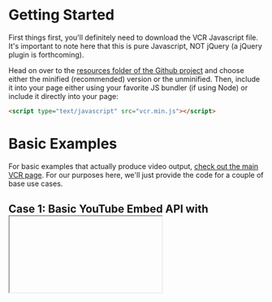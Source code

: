# Getting Started

First things first, you'll definitely need to download the VCR Javascript file. It's important to note here that this is pure Javascript, NOT jQuery (a jQuery plugin is forthcoming). 

Head on over to the [resources folder of the Github project](https://github.com/pcanella/vcr/tree/master/resources) and choose either the minified (recommended) version or the unminified. Then, include it into your page either using your favorite JS bundler (if using Node) or include it directly into your page:

```html
<script type="text/javascript" src="vcr.min.js"></script>
```


# Basic Examples

For basic examples that actually produce video output, [check out the main VCR page](http://pcanella.github.io/vcr/demo). For our purposes here, we'll just provide the code for a couple of base use cases.

## Case 1: Basic YouTube Embed API with <iframe>

If we want to just grab an embed iframe from YouTube, simply go to YouTube, grab your favorite video embed ([not sure how?](https://support.google.com/youtube/answer/171780?hl=en)) and paste it into your document. 

```html
<iframe id="vcrPlayer" width="560" height="315"
src="https://www.youtube.com/embed/IyuUWOnS9BY"
frameborder="0" allowfullscreen></iframe>
```

Then, using the power of your new VCR library, add an ID to your iframe (I've already done it above) and instantiate a new VCR object like so:

```
var vcr = new vcr('vcrPlayer');

// Then, let's play the video!
vcr.player.addEventListener('vcr:ready', function(){
    vcr.play();
});


```

and there! That's the really simple example. 


#I am too lazy to get the embed code, or don't want to embed an iframe myself, is there another way?

There SURE IS! With VCR, you can do something like 

```javascript
var vcr = new vcr({
// if you leave el blank, we generate an ID for you!
    'el': 'customId', 
    'url': 'https://www.youtube.com/watch?v=OQBMQ_2x8Pc',
    'appendTo': '.whateverDiv'
})

```


##Wait a second, what about YouTube's URL parameters?



